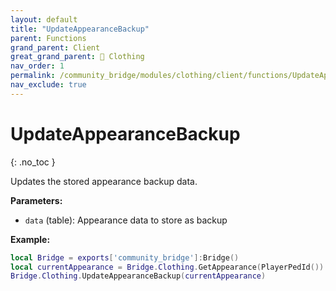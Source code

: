 ```yaml
---
layout: default
title: "UpdateAppearanceBackup"
parent: Functions
grand_parent: Client
great_grand_parent: 👔 Clothing
nav_order: 1
permalink: /community_bridge/modules/clothing/client/functions/UpdateAppearanceBackup/
nav_exclude: true
---
```


# UpdateAppearanceBackup
{: .no_toc }

Updates the stored appearance backup data.

**Parameters:**
- `data` (table): Appearance data to store as backup

**Example:**
```lua
local Bridge = exports['community_bridge']:Bridge()
local currentAppearance = Bridge.Clothing.GetAppearance(PlayerPedId())
Bridge.Clothing.UpdateAppearanceBackup(currentAppearance)
```